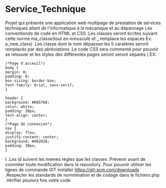 # Service_Technique
 Projet qui présente une application web multipage de prestation de services techniques allant de l'informatique à la mécanique et au dépannage
 Les conventionds de code en HTML et CSS
.Les classes seront écrites suivant cette norme ma_classe(tout en minuscule et _ remplace les espaces Ex: a_new_class)
.Les classe dont le nom dépassse les 5 caratères seront remplacés par des abréviations
.Le code CSS sera commenté  pour pouvoir se retouver et les styles des différentes pages seront seront séparés (
    EX:
    
    /*Page d'acceuil*/
    body {
    margin: 0;
    padding: 0;
    box-sizing: border-box;
    font-family: Arial, sans-serif;
    }

    header {
    background: #0057b8;
    color: white;
    padding: 20px;
    text-align: center;
    }
    /*Page de connexion*/
    nav {
    display: flex;
    justify-content: center;
    background: #d62828;
    padding: 10px;
    }
) 
 .Les id suivent les memes règles que les classes
 .Prévenir avant de commiter toute modification dans le repository
 .Pour pouvoir utiliser les lignes de commande GIT installer https://git-scm.com/downloads
 .Respecter les standards de nommination et de codage dans le fichiers php
 .Vérifier plusiurs fois votre code
